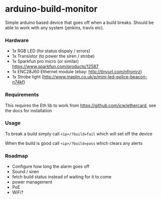 arduino-build-monitor
=====================

Simple arduino based device that goes off when a build breaks. Should be able to work with any system (jenkins, travis etc).

### Hardware

- 1x RGB LED (for status dispaly / errors)
- 1x Transistor (to power the siren / strobe)
- 1x Sparkfun pro micro (or similar) https://www.sparkfun.com/products/12587
- 1x ENC28J60 Ethernet module (ebay: http://tinyurl.com/nfromrz)
- 1x Strobe light (http://www.maplin.co.uk/p/mini-led-police-beacon-n74kf)

### Requirements

This requires the Eth lib to work from https://github.com/jcw/ethercard, see the docs for installation

### Usage

To break a build simply call `<ip>/?build=fail` which will set off the device

When the build is good call `<ip>/?build=pass` which clears any alerts

### Roadmap

- Configure how long the alarm goes off
- Sound / siren
- fetch build status instead of waiting for it to come
- power management
- PoE
- WiFi?

